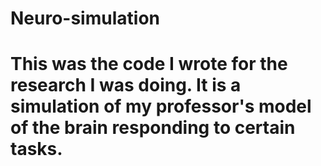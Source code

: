 # Neuro-simulation
# This was the code I wrote for the research I was doing. It is a simulation of my professor's model of the brain responding to certain tasks. 
